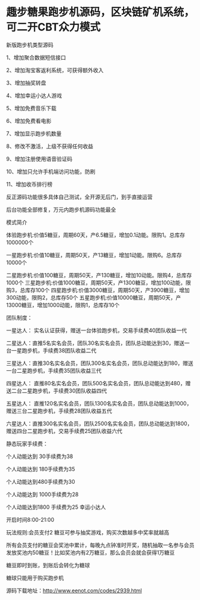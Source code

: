 # 趣步糖果跑步机源码，区块链矿机系统，可二开CBT众力模式
新版跑步机类型源码

1、增加聚合数据短信接口

2、增加淘宝客返利系统，可获得额外收入

3、增加抽奖转盘

4、增加幸运小达人游戏

5、增加免费音乐下载

6、增加免费看电影

7、增加显示跑步机数量

8、修改不激活，上级不获得任何收益

9、增加注册使用语音验证码

10、增加只允许手机端访问功能，防刷

11、增加收币排行榜

反正源码功能很多具体自己测试，全开源无后门，到手直接运营

后台功能全部修复，万元内跑步机源码功能最全

模式简介

体验跑步机:价值5糖豆，周期60天，产6.5糖豆，增加0.1动能。限购1。总库存1000000个

一星跑步机:价值10糖豆，周期50天，产13糖豆，增加1动能。限购6。总库存10000个

二星跑步机:价值100糖豆，周期50天，产130糖豆，增加10动能。限购4，总库存1000个
三星跑步机:价值1000糖豆，周期50天，产1300糖豆，增加100动能，限购3，总库存100个
四星跑步机:价值3000糖豆，周期50天，产3900糖豆，增加300动能，限购2，总库存50个
五星跑步机:价值10000糖豆，周期50天，产13000糖豆，增加1000动能，限购1，总库存10个

团队制度：

一星达人： 实名认证获得，赠送一台体验跑步机，交易手续费40团队收益一代

二星达人：直推5名实名会员，团队30名实名会员，团队总动能达到30，赠送一台一星跑步机，手续费38团队收益二代

三星达人：直推30名实名会员，团队300名实名会员，团队总动能达到180，赠送一台二星跑步机，手续费35团队收益三代

四星达人： 直推80名实名会员，团队500名实名会员，团队总动能达到480，赠送二台二星跑步机，手续费30团队收益四代

五星达人： 直推120名实名会员，团队1300名实名会员，团队总动能达到1000，赠送三台二星跑步机，手续费28团队收益五代

六星达人：直推300名实名会员，团队2500名实名会员，团队总动能达到1800，赠送四台二星跑步机，交易手续费25团队收益六代

静态玩家手续费：

个人动能达到 30手续费为38

个人动能达到 180手续费为35

个人动能达到480手续费为30

个人动能达到 1000手续费为28

个人动能达到1800 手续费为25
幸运小达人

开启时间8:00-21:00

玩法规则:会员支付2 糖豆可参与抽奖游戏，购买次数越多中奖率就越高

所有会员支付的糖豆会奖池中累计，每晚九点钟准时开奖，随机抽取一名参与会员发放奖池内50糖豆！比如奖池内有2万糖豆，那么会员会就会获得1万糖豆

糖豆即时到账，到账后会转化为糖球

糖球只能用于购买跑步机

源码下载地址：http://www.eenot.com/codes/2939.html
